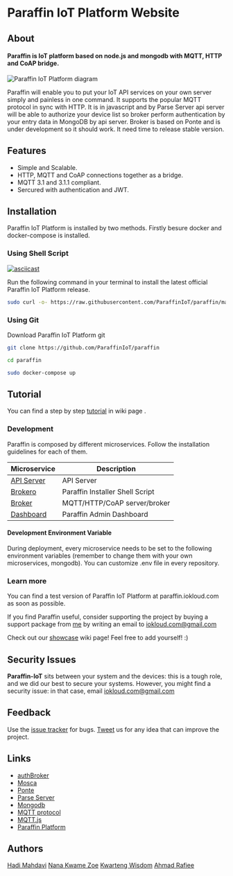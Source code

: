 # Paraffin IoT Platform Website


## About


#### Paraffin is IoT platform based on node.js and mongodb with MQTT, HTTP and CoAP bridge.

![Paraffin IoT Platform diagram](https://raw.githubusercontent.com/ParaffinIoT/docs/master/images/ParaffinIoT_Diagram_01.png)

Paraffin will enable you to put your IoT API services on your own server simply and painless in one command. It supports the popular MQTT protocol in sync with HTTP. It is in javascript and by Parse Server api server will be able to authorize your device list so broker perform authentication by your entry data in MongoDB by api server.
Broker is based on Ponte and is under development so it should work. It need time to release stable version.


## Features

* Simple and Scalable.
* HTTP, MQTT and CoAP connections together as a bridge.
* MQTT 3.1 and 3.1.1 compliant.
* Sercured with authentication and JWT.


## Installation

Paraffin IoT Platform is installed by two methods. Firstly besure docker and docker-compose is installed.

### Using Shell Script

[![asciicast](https://asciinema.org/a/255799.svg)](https://asciinema.org/a/255799)

Run the following command in your terminal to install the latest official Paraffin IoT Platform release.

```bash
sudo curl -o- https://raw.githubusercontent.com/ParaffinIoT/paraffin/master/install.sh | bash
```


### Using Git

Download Paraffin IoT Platform git
```bash
git clone https://github.com/ParaffinIoT/paraffin

cd paraffin

sudo docker-compose up
```



## Tutorial

You can find a step by step <a href="https://github.com/ParaffinIoT/paraffin/wiki/Tutorial">tutorial</a> in wiki page .

### Development

Paraffin is composed by different microservices.
Follow the installation guidelines for each of them.

| Microservice  | Description |
| ------------- | ------------- |
| [API Server](https://paraffiniot.github.io/apiserver) | API Server |
| [Brokero](https://paraffiniot.github.io/brokero)  | Paraffin Installer Shell Script |
| [Broker](https://paraffiniot.github.io/broker) | MQTT/HTTP/CoAP server/broker |
| [Dashboard](https://paraffiniot.github.io/dashboard) | Paraffin Admin Dashboard |


#### Development Environment Variable

During deployment, every microservice needs to be set to the following environment variables (remember to change them with your own microservices, mongodb). You can customize .env file in every repository.


### Learn more

You can find a test version of Paraffin IoT Platform at paraffin.iokloud.com as soon as possible.

If you find Paraffin useful, consider supporting the project by buying a support package
from [me](http://twitter.com/iokloud) by writing an email to iokloud.com@gmail.com

Check out our [showcase](https://github.com/ParaffinIoT/paraffin/wiki/Paraffin-Showcases) wiki
page! Feel free to add yourself! :)

## Security Issues

__Paraffin-IoT__ sits between your system and the devices: this is a tough role, and we did our best to secure your systems.
However, you might find a security issue: in that case, email iokloud.com@gmail.com


## Feedback

Use the [issue tracker](https://github.com/ParaffinIoT/paraffin/issues) for bugs.
[Tweet](http://twitter.com/iokloud) us for any idea that can improve the project.


## Links

* [authBroker](https://github.com/authbroker/authbroker)
* [Mosca](http://github.com/mcollina/mosca)
* [Ponte](https://github.com/eclipse/ponte)
* [Parse Server](https://parseplatform.org)
* [Mongodb](https://www.mongodb.com/)
* [MQTT protocol](http://mqtt.org)
* [MQTT.js](http://github.com/adamvr/MQTT.js)
* [Paraffin Platform](https://paraffiniot.github.io)


## Authors

[Hadi Mahdavi](https://github.com/expandboard)
[Nana Kwame Zoe](https://github.com/banphlet)
[Kwarteng Wisdom](https://github.com/Wisdom0063)
[Ahmad Rafiee](https://github.com/AhmadRafiee)

